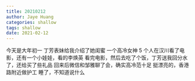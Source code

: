 ```yaml
---
title: 20210212
author: Jaye Huang
categories: shallow
tags: shallow
date: 2021-02-12
---
```


今天是大年初一
丁芳表妹给我介绍了她闺蜜
一个高冷女神
5 个人在汉川看了电影，还有一个小娃娃，看的李焕英
看完电影，然后去吃了个饭，丁芳送我回分水了，还给买了些礼品
回来后微信和邹雅聊了会，确实高冷范十足
挺漂亮的，香港路附近做护工
睡了，不知道说什么
